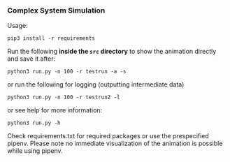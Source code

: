 ### Complex System Simulation

Usage:
```
pip3 install -r requirements
```

Run the following **inside the `src` directory** to show the animation directly and save it after:
```
python3 run.py -n 100 -r testrun -a -s
```
or run the following for logging (outputting intermediate data)
```
python3 run.py -n 100 -r testrun2 -l
```

or see help for more information:
```
python3 run.py -h
```

Check requirements.txt for required packages or use the prespecified pipenv.
Please note no immediate visualization of the animation is possible while using pipenv.

